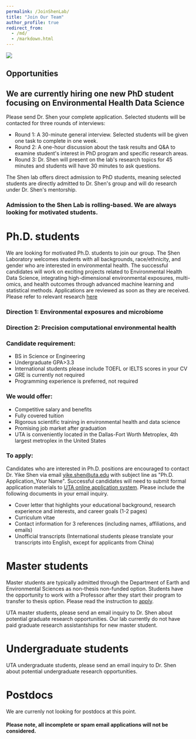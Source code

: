 ```yaml
---
permalink: /JoinShenLab/
title: "Join Our Team"
author_profile: true
redirect_from: 
  - /md/
  - /markdown.html
---
```


![](ShenLabLogo.png) 

## Opportunities

## We are currently hiring one new PhD student focusing on Environmental Health Data Science
Please send Dr. Shen your complete application. Selected students will be contacted for three rounds of interviews:
- Round 1: A 30-minute general interview. Selected students will be given one task to complete in one week. 
- Round 2: A one-hour discussion about the task results and Q&A to examine student's interest in PhD program and specific research areas. 
- Round 3: Dr. Shen will present on the lab's research topics for 45 minutes and students will have 30 minutes to ask questions.

The Shen lab offers direct admission to PhD students, meaning selected students are directly admitted to Dr. Shen's group and will do research under Dr. Shen's mentorship. 

### Admission to the Shen Lab is rolling-based. We are always looking for motivated students. 

# Ph.D. students

We are looking for motivated Ph.D. students to join our group. The Shen Laboratory welcomes students with all backgrounds, race/ethnicity, and gender who are interested in environmental health. The successful candidates will work on exciting projects related to Environmental Health Data Science, integrating high-dimensional environmental exposures, multi-omics, and health outcomes through advanced machine learning and statistical methods. Applications are reviewed as soon as they are received. \
Please refer to relevant research [here](https://yikeshen.github.io//research/)

### Direction 1: Environmental exposures and microbiome
### Direction 2: Precision computational environmental health


### Candidate requirement: 
* BS in Science or Engineering
* Undergraduate GPA>3.3
* International students please include TOEFL or IELTS scores in your CV
* GRE is currently not required
* Programming experience is preferred, not required

### We would offer:
* Competitive salary and benefits
* Fully covered tuition
* Rigorous scientific training in environmental health and data science
* Promising job market after graduation
* UTA is conveniently located in the Dallas-Fort Worth Metroplex, 4th largest metroplex in the United States

### To apply: 
Candidates who are interested in Ph.D. positions are encouraged to contact Dr. Yike Shen via email [yike.shen@uta.edu]() with subject line as "Ph.D. Application_Your Name". Successful candidates will need to submit formal application materials to [UTA online application system](https://www.uta.edu/admissions/apply/graduate). Please include the following documents in your email inquiry. 
* Cover letter that highlights your educational background, research experience and interests, and career goals (1-2 pages)
* Curriculum vitae
* Contact information for 3 references (including names, affiliations, and emails)
* Unofficial transcripts (International students please translate your transcripts into English, except for applicants from China)


# Master students
Master students are typically admitted through the Department of Earth and Environmental Sciences as non-thesis non-funded option. Students have the opportunity to work with a Professor after they start their program to transfer to thesis option. 
Please read the instruction to [apply](http://catalog.uta.edu/science/earth/graduate/#masterstext).

UTA master students, please send an email inquiry to Dr. Shen about potential graduate research opportunities. Our lab currently do not have paid graduate research assistantships for new master student. 

# Undergraduate students
UTA undergraduate students, please send an email inquiry to Dr. Shen about potential undergraduate research opportunities. 

# Postdocs
We are currenly not looking for postdocs at this point. 

#### Please note, all incomplete or spam email applications will not be considered. 
